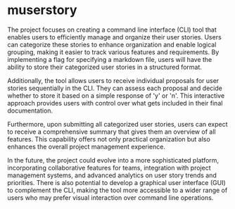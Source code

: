 # muserstory

The project focuses on creating a command line interface (CLI) tool that enables users to efficiently manage and organize their user stories. Users can categorize these stories to enhance organization and enable logical grouping, making it easier to track various features and requirements. By implementing a flag for specifying a markdown file, users will have the ability to store their categorized user stories in a structured format.

Additionally, the tool allows users to receive individual proposals for user stories sequentially in the CLI. They can assess each proposal and decide whether to store it based on a simple response of 'y' or 'n'. This interactive approach provides users with control over what gets included in their final documentation.

Furthermore, upon submitting all categorized user stories, users can expect to receive a comprehensive summary that gives them an overview of all features. This capability offers not only practical organization but also enhances the overall project management experience.

In the future, the project could evolve into a more sophisticated platform, incorporating collaborative features for teams, integration with project management systems, and advanced analytics on user story trends and priorities. There is also potential to develop a graphical user interface (GUI) to complement the CLI, making the tool more accessible to a wider range of users who may prefer visual interaction over command line operations.

